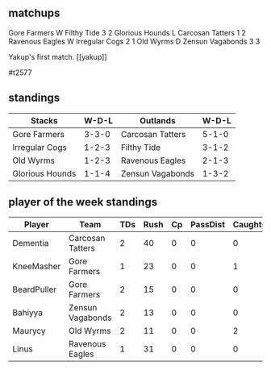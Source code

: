 ## matchups

Gore Farmers W Filthy Tide 3 2
Glorious Hounds L Carcosan Tatters 1 2
Ravenous Eagles W Irregular Cogs 2 1
Old Wyrms D Zensun Vagabonds 3 3

Yakup's first match. [[yakup]]

#t2577 

## standings

| Stacks | W-D-L | Outlands | W-D-L |
|-------|-----|--|--|
| Gore Farmers | 3-3-0 | Carcosan Tatters | 5-1-0 |
| Irregular Cogs | 1-2-3 | Filthy Tide | 3-1-2 |
| Old Wyrms | 1-2-3 | Ravenous Eagles | 2-1-3 |
| Glorious Hounds | 1-1-4 | Zensun Vagabonds | 1-3-2 |


## player of the week standings

| Player      | Team             | TDs  | Rush | Cp   | PassDist | Caughts | Cas  | Blocks | Sacks | MVPs | SPP  |
|-------------|------------------|------|------|------|----------|---------|------|--------|-------|------|------|
| Dementia         | Carcosan Tatters |    2 |   40 |    0 |        0 |       0 |    1 |      3 |     0 |    0 |   10 |
| KneeMasher       | Gore Farmers     |    1 |   23 |    0 |        0 |       1 |    0 |      2 |     0 |    1 |    8 |
| BeardPuller      | Gore Farmers     |    2 |   15 |    0 |        0 |       0 |    0 |      2 |     0 |    0 |    8 |
| Bahiyya          | Zensun Vagabonds |    2 |   13 |    0 |        0 |       0 |    0 |      5 |     0 |    0 |    6 |
| Maurycy          | Old Wyrms        |    2 |   11 |    0 |        0 |       2 |    0 |      0 |     0 |    0 |    6 |
| Linus            | Ravenous Eagles  |    1 |   31 |    0 |        0 |       0 |    1 |      1 |     0 |    0 |    5 |
